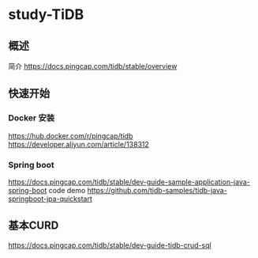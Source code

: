 # study-TiDB #

## 概述

简介 https://docs.pingcap.com/tidb/stable/overview



## 快速开始

### Docker 安装

https://hub.docker.com/r/pingcap/tidb
https://developer.aliyun.com/article/138312



### Spring boot 

https://docs.pingcap.com/tidb/stable/dev-guide-sample-application-java-spring-boot
code demo https://github.com/tidb-samples/tidb-java-springboot-jpa-quickstart




## 基本CURD

https://docs.pingcap.com/tidb/stable/dev-guide-tidb-crud-sql











